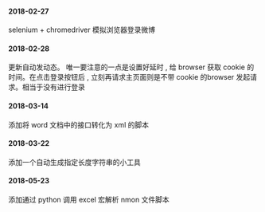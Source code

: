 #### 2018-02-27

selenium + chromedriver 模拟浏览器登录微博

#### 2018-02-28
更新自动发动态。
唯一要注意的一点是设置好延时 , 给 browser 获取 cookie 的时间。在点击登录按钮后 , 立刻再请求主页面则是不带 cookie 的browser 发起请求。相当于没有进行登录

#### 2018-03-14
添加将 word 文档中的接口转化为 xml 的脚本

#### 2018-03-22
添加一个自动生成指定长度字符串的小工具

#### 2018-05-23
添加通过 python 调用 excel 宏解析 nmon 文件脚本

